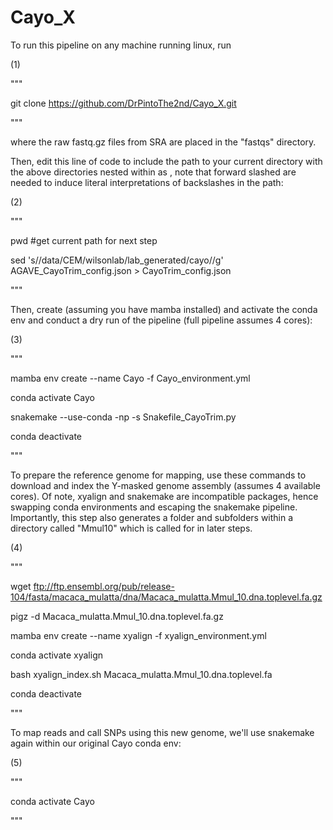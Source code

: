 # Cayo_X

To run this pipeline on any machine running linux, run 

(1)

"""

git clone https://github.com/DrPintoThe2nd/Cayo_X.git

"""

where the raw fastq.gz files from SRA are placed in the "fastqs" directory. 

Then, edit this line of code to include the path to your current directory with the above directories nested within as <path-to-working-directory>, note that forward slashed are needed to induce literal interpretations of backslashes in the path:

(2)
 
"""
 
pwd #get current path for next step
 
sed 's/\/data\/CEM\/wilsonlab\/lab_generated\/cayo/<path-to-working-directory>/g' AGAVE_CayoTrim_config.json > CayoTrim_config.json

"""

Then, create (assuming you have mamba installed) and activate the conda env and conduct a dry run of the pipeline (full pipeline assumes 4 cores):

(3)

"""

 mamba env create --name Cayo -f Cayo_environment.yml

 conda activate Cayo

 snakemake --use-conda -np -s Snakefile_CayoTrim.py

 conda deactivate 
 
 """

To prepare the reference genome for mapping, use these commands to download and index the Y-masked genome assembly (assumes 4 available cores). Of note, xyalign and snakemake are incompatible packages, hence swapping conda environments and escaping the snakemake pipeline. Importantly, this step also generates a folder and subfolders within a directory called "Mmul10" which is called for in later steps.
 
(4)
 
 """
 
 wget ftp://ftp.ensembl.org/pub/release-104/fasta/macaca_mulatta/dna/Macaca_mulatta.Mmul_10.dna.toplevel.fa.gz
 
 pigz -d Macaca_mulatta.Mmul_10.dna.toplevel.fa.gz

 mamba env create --name xyalign -f xyalign_environment.yml
 
 conda activate xyalign
 
 bash xyalign_index.sh Macaca_mulatta.Mmul_10.dna.toplevel.fa
 
 conda deactivate

"""
 
To map reads and call SNPs using this new genome, we'll use snakemake again within our original Cayo conda env:

(5)
 
"""
 
conda activate Cayo
 

 
"""
 
